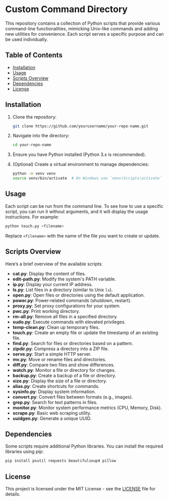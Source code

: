 # Custom Command Directory

This repository contains a collection of Python scripts that provide various command-line functionalities, mimicking Unix-like commands and adding new utilities for convenience. Each script serves a specific purpose and can be used individually.

## Table of Contents

- [Installation](#installation)
- [Usage](#usage)
- [Scripts Overview](#scripts-overview)
- [Dependencies](#dependencies)
- [License](#license)

## Installation

1. Clone the repository:
   ```bash
   git clone https://github.com/yourusername/your-repo-name.git
   ```
   
2. Navigate into the directory:
   ```bash
   cd your-repo-name
   ```

3. Ensure you have Python installed (Python 3.x is recommended).

4. (Optional) Create a virtual environment to manage dependencies:
   ```bash
   python -m venv venv
   source venv/bin/activate  # On Windows use `venv\Scripts\activate`
   ```

## Usage

Each script can be run from the command line. To see how to use a specific script, you can run it without arguments, and it will display the usage instructions. For example:

```bash
python touch.py <filename>
```

Replace `<filename>` with the name of the file you want to create or update.

## Scripts Overview

Here’s a brief overview of the available scripts:

- **cat.py**: Display the content of files.
- **edit-path.py**: Modify the system's PATH variable.
- **ip.py**: Display your current IP address.
- **ls.py**: List files in a directory (similar to Unix `ls`).
- **open.py**: Open files or directories using the default application.
- **power.py**: Power-related commands (shutdown, restart).
- **proxy.py**: Set proxy configurations for your system.
- **pwc.py**: Print working directory.
- **rm-all.py**: Remove all files in a specified directory.
- **sudo.py**: Execute commands with elevated privileges.
- **temp-clean.py**: Clean up temporary files.
- **touch.py**: Create an empty file or update the timestamp of an existing file.
- **find.py**: Search for files or directories based on a pattern.
- **zipdir.py**: Compress a directory into a ZIP file.
- **serve.py**: Start a simple HTTP server.
- **mv.py**: Move or rename files and directories.
- **diff.py**: Compare two files and show differences.
- **watch.py**: Monitor a file or directory for changes.
- **backup.py**: Create a backup of a file or directory.
- **size.py**: Display the size of a file or directory.
- **alias.py**: Create shortcuts for commands.
- **sysinfo.py**: Display system information.
- **convert.py**: Convert files between formats (e.g., images).
- **grep.py**: Search for text patterns in files.
- **monitor.py**: Monitor system performance metrics (CPU, Memory, Disk).
- **scrape.py**: Basic web scraping utility.
- **uuidgen.py**: Generate a unique UUID.

## Dependencies

Some scripts require additional Python libraries. You can install the required libraries using pip:

```bash
pip install psutil requests beautifulsoup4 pillow
```

## License

This project is licensed under the MIT License - see the [LICENSE](LICENSE) file for details.